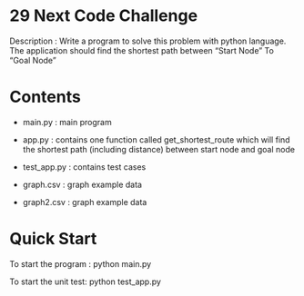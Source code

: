 # 29 Next Code Challenge
Description : 
Write a program to solve this problem with python language. The application should find the
shortest path between “Start Node” To “Goal Node”

# Contents
* main.py : main program

* app.py : contains one function called get_shortest_route which will find the shortest path (including distance) between start node and goal node

* test_app.py : contains test cases

* graph.csv : graph example data

* graph2.csv : graph example data

# Quick Start

To start the program : python main.py

To start the unit test: python test_app.py


